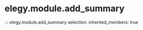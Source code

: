 
# elegy.module.add_summary

::: elegy.module.add_summary
    selection:
        inherited_members: true